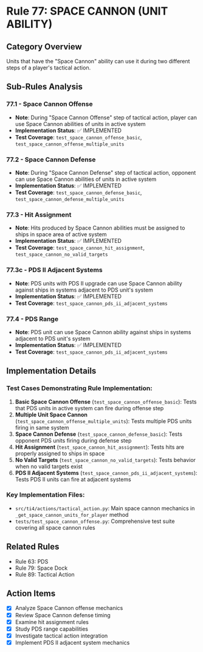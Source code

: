 # Rule 77: SPACE CANNON (UNIT ABILITY)

## Category Overview
Units that have the "Space Cannon" ability can use it during two different steps of a player's tactical action.

## Sub-Rules Analysis

### 77.1 - Space Cannon Offense
- **Note**: During "Space Cannon Offense" step of tactical action, player can use Space Cannon abilities of units in active system
- **Implementation Status**: ✅ IMPLEMENTED
- **Test Coverage**: `test_space_cannon_offense_basic`, `test_space_cannon_offense_multiple_units`

### 77.2 - Space Cannon Defense
- **Note**: During "Space Cannon Defense" step of tactical action, opponent can use Space Cannon abilities of units in active system
- **Implementation Status**: ✅ IMPLEMENTED
- **Test Coverage**: `test_space_cannon_defense_basic`, `test_space_cannon_defense_multiple_units`

### 77.3 - Hit Assignment
- **Note**: Hits produced by Space Cannon abilities must be assigned to ships in space area of active system
- **Implementation Status**: ✅ IMPLEMENTED
- **Test Coverage**: `test_space_cannon_hit_assignment`, `test_space_cannon_no_valid_targets`

### 77.3c - PDS II Adjacent Systems
- **Note**: PDS units with PDS II upgrade can use Space Cannon ability against ships in systems adjacent to PDS unit's system
- **Implementation Status**: ✅ IMPLEMENTED
- **Test Coverage**: `test_space_cannon_pds_ii_adjacent_systems`

### 77.4 - PDS Range
- **Note**: PDS unit can use Space Cannon ability against ships in systems adjacent to PDS unit's system
- **Implementation Status**: ✅ IMPLEMENTED
- **Test Coverage**: `test_space_cannon_pds_ii_adjacent_systems`

## Implementation Details

### Test Cases Demonstrating Rule Implementation:
1. **Basic Space Cannon Offense** (`test_space_cannon_offense_basic`): Tests that PDS units in active system can fire during offense step
2. **Multiple Unit Space Cannon** (`test_space_cannon_offense_multiple_units`): Tests multiple PDS units firing in same system
3. **Space Cannon Defense** (`test_space_cannon_defense_basic`): Tests opponent PDS units firing during defense step
4. **Hit Assignment** (`test_space_cannon_hit_assignment`): Tests hits are properly assigned to ships in space
5. **No Valid Targets** (`test_space_cannon_no_valid_targets`): Tests behavior when no valid targets exist
6. **PDS II Adjacent Systems** (`test_space_cannon_pds_ii_adjacent_systems`): Tests PDS II units can fire at adjacent systems

### Key Implementation Files:
- `src/ti4/actions/tactical_action.py`: Main space cannon mechanics in `_get_space_cannon_units_for_player` method
- `tests/test_space_cannon_offense.py`: Comprehensive test suite covering all space cannon rules

## Related Rules
- Rule 63: PDS
- Rule 79: Space Dock
- Rule 89: Tactical Action

## Action Items
- [x] Analyze Space Cannon offense mechanics
- [x] Review Space Cannon defense timing
- [x] Examine hit assignment rules
- [x] Study PDS range capabilities
- [x] Investigate tactical action integration
- [x] Implement PDS II adjacent system mechanics
